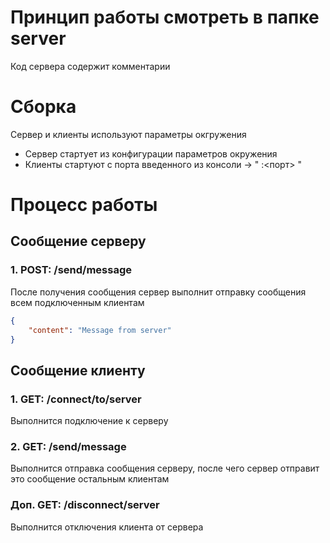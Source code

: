 # Принцип работы смотреть в папке server

Код сервера содержит комментарии

# Сборка

Сервер и клиенты используют параметры окгружения

- Сервер стартует из конфигурации параметров окружения
- Клиенты стартуют с порта введенного из консоли -> " :<порт> "

# Процесс работы

## Cообщение серверу 

### 1. POST: /send/message

После получения сообщения сервер выполнит отправку сообщения всем подключенным клиентам

```json
{
    "content": "Message from server"
}
```

## Cообщение клиенту 

### 1. GET: /connect/to/server

Выполнится подключение к серверу

### 2. GET: /send/message

Выполнится отправка сообщения серверу, после чего сервер отправит это сообщение остальным клиентам

### Доп. GET: /disconnect/server

Выполнится отключения клиента от сервера
